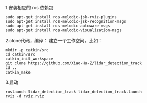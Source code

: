 

1.安装相应的 ros 依赖包
```
sudo apt-get install ros-melodic-jsk-rviz-plugins
sudo apt-get install ros-melodic-jsk-recognition-msgs
sudo apt-get install ros-melodic-autoware-msgs
sudo apt-get install ros-melodic-visualization-msgs
```

2.clone代码，编译：
建立一个工作空间，比如：
```
mkdir -p catkin/src
cd catkin/src
catkin_init_workspace
git clone https://github.com/Xiao-Hu-Z/lidar_detection_track
cd ..
catkin_make
```

3.启动
```
roslaunch lidar_detection_track lidar_detection_track.launch
rviz -d rviz.rviz
```


